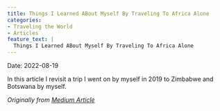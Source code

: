 ```yaml
---
title: Things I Learned ABout Myself By Traveling To Africa Alone
categories:
- Traveling the World
- Articles
feature_text: |
  Things I Learned ABout Myself By Traveling To Africa Alone
---
```


Date: 2022-08-19

In this article I revisit a trip I went on by myself in 2019 to Zimbabwe and Botswana by myself.

_Originally from [Medium Article](https://medium.com/@adventure-with-rachael/things-i-learned-about-myself-by-traveling-to-africa-alone-7b832a595ef2)_